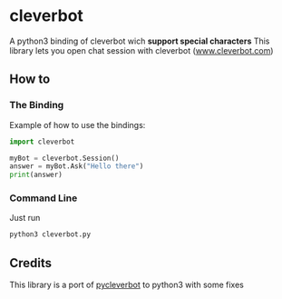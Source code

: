 cleverbot
=========

A python3 binding of cleverbot wich **support special characters**
This library lets you open chat session with cleverbot (www.cleverbot.com)

How to
------

### The Binding

Example of how to use the bindings:

```python
import cleverbot

myBot = cleverbot.Session()
answer = myBot.Ask("Hello there")
print(answer)
```

### Command Line

Just run

```bash
python3 cleverbot.py
```

Credits
-------

This library is a port of [pycleverbot](https://code.google.com/p/pycleverbot/) to python3 with some fixes
